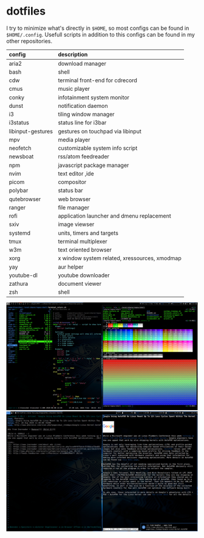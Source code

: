 # dotfiles

I try to minimize what's directly in `$HOME`, so most configs can be found
in `$HOME/.config`. Usefull scripts in addition to this configs can be
found in my other repositories.

| config            | description                                   |
| :---------------- | :-------------------------------------------- |
| aria2             | download manager                              |
| bash              | shell                                         |
| cdw               | terminal front-end for cdrecord               |
| cmus              | music player                                  |
| conky             | infotainment system monitor                   |
| dunst             | notification daemon                           |
| i3                | tiling window manager                         |
| i3status          | status line for i3bar                         |
| libinput-gestures | gestures on touchpad via libinput             |
| mpv               | media player                                  |
| neofetch          | customizable system info script               |
| newsboat          | rss/atom feedreader                           |
| npm               | javascript package manager                    |
| nvim              | text editor ,ide                              |
| picom             | compositor                                    |
| polybar           | status bar                                    |
| qutebrowser       | web browser                                   |
| ranger            | file manager                                  |
| rofi              | application launcher and dmenu replacement    |
| sxiv              | image viewser                                 |
| systemd           | units, timers and targets                     |
| tmux              | terminal multiplexer                          |
| w3m               | text oriented browser                         |
| xorg              | x window system related, xressources, xmodmap |
| yay               | aur helper                                    |
| youtube-dl        | youtube downloader                            |
| zathura           | document viewer                               |
| zsh               | shell                                         |

![monitor1](screenshot_monitor1.jpg)
![monitor2](screenshot_monitor2.jpg)
